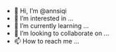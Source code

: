 - 👋 Hi, I’m @annsiqi
- 👀 I’m interested in ...
- 🌱 I’m currently learning ...
- 💞️ I’m looking to collaborate on ...
- 📫 How to reach me ...

<!---
annsiqi/annsiqi is a ✨ special ✨ repository because its `README.md` (this file) appears on your GitHub profile.
You can click the Preview link to take a look at your changes.
--->
